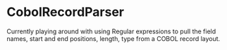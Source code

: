 # CobolRecordParser

Currently playing around with using Regular expressions to pull the field names, start and end positions, length, type from a COBOL record layout. 
